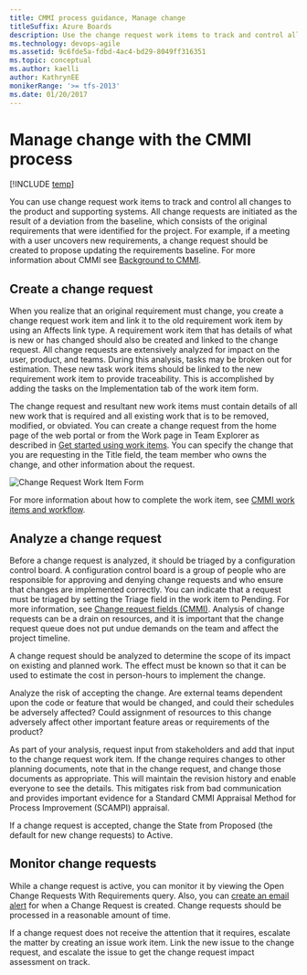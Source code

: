 ```yaml
---
title: CMMI process guidance, Manage change 
titleSuffix: Azure Boards
description: Use the change request work items to track and control all changes to the product and supporting systems  
ms.technology: devops-agile
ms.assetid: 9c6fde5a-fdbd-4ac4-bd29-8049ff316351
ms.topic: conceptual
ms.author: kaelli
author: KathrynEE
monikerRange: '>= tfs-2013'
ms.date: 01/20/2017
---
```


# Manage change with the CMMI process 

[!INCLUDE [temp](../../../includes/version-all.md)]

You can use change request work items to track and control all changes to the product and supporting systems. All change requests are initiated as the result of a deviation from the baseline, which consists of the original requirements that were identified for the project. For example, if a meeting with a user uncovers new requirements, a change request should be created to propose updating the requirements baseline. For more information about CMMI see [Background to CMMI](guidance-background-to-cmmi.md).  
  

<a name="Creating"></a> 

##  Create a change request  
 When you realize that an original requirement must change, you create a change request work item and link it to the old requirement work item by using an Affects link type. A requirement work item that has details of what is new or has changed should also be created and linked to the change request. All change requests are extensively analyzed for impact on the user, product, and teams. During this analysis, tasks may be broken out for estimation. These new task work items should be linked to the new requirement work item to provide traceability. This is accomplished by adding the tasks on the Implementation tab of the work item form.  
  
 The change request and resultant new work items must contain details of all new work that is required and all existing work that is to be removed, modified, or obviated. You can create a change request from the home page of the web portal or from the Work page in Team Explorer as described in [Get started using work items](../../../work-items/view-add-work-items.md). You can specify the change that you are requesting in the Title field, the team member who owns the change, and other information about the request.  
  
 ![Change Request Work Item Form](media/procguid_cmmi_form.png "ProcGuid_CMMI_form")  
  
 For more information about how to complete the work item, see [CMMI work items and workflow](../cmmi-process-workflow.md).  
  

<a name="Analyzing"></a> 

##  Analyze a change request  

 Before a change request is analyzed, it should be triaged by a configuration control board. A configuration control board is a group of people who are responsible for approving and denying change requests and who ensure that changes are implemented correctly. You can indicate that a request must be triaged by setting the Triage field in the work item to Pending. For more information, see [Change request fields (CMMI)](guidance-change-request-field-reference-cmmi.md). Analysis of change requests can be a drain on resources, and it is important that the change request queue does not put undue demands on the team and affect the project timeline.  
  
 A change request should be analyzed to determine the scope of its impact on existing and planned work. The effect must be known so that it can be used to estimate the cost in person-hours to implement the change.  
  
 Analyze the risk of accepting the change. Are external teams dependent upon the code or feature that would be changed, and could their schedules be adversely affected? Could assignment of resources to this change adversely affect other important feature areas or requirements of the product?  
  
 As part of your analysis, request input from stakeholders and add that input to the change request work item. If the change requires changes to other planning documents, note that in the change request, and change those documents as appropriate. This will maintain the revision history and enable everyone to see the details. This mitigates risk from bad communication and provides important evidence for a Standard CMMI Appraisal Method for Process Improvement (SCAMPI) appraisal.  
  
 If a change request is accepted, change the State from Proposed (the default for new change requests) to Active.  

<a name="Monitoring"></a>


##   Monitor change requests  

 While a change request is active, you can monitor it by viewing the Open Change Requests With Requirements query. Also, you can [create an email alert](../../../../notifications/manage-your-personal-notifications.md) for when a Change Request is created. Change requests should be processed in a reasonable amount of time.  
  
 If a change request does not receive the attention that it requires, escalate the matter by creating an issue work item. Link the new issue to the change request, and escalate the issue to get the change request impact assessment on track.